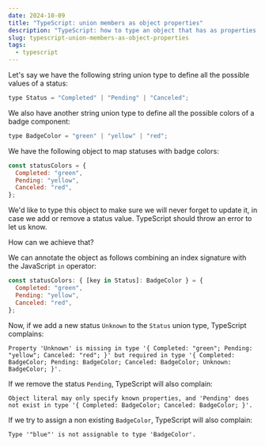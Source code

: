 ```yaml
---
date: 2024-10-09
title: "TypeScript: union members as object properties"
description: "TypeScript: how to type an object that has as properties all members of a string union type"
slug: typescript-union-members-as-object-properties
tags:
  - typescript
---
```


Let's say we have the following string union type to define all the possible
values of a status:

```js
type Status = "Completed" | "Pending" | "Canceled";
```

We also have another string union type to define all the possible colors of a
badge component:

```js
type BadgeColor = "green" | "yellow" | "red";
```

We have the following object to map statuses with badge colors:

```js
const statusColors = {
  Completed: "green",
  Pending: "yellow",
  Canceled: "red",
};
```

We'd like to type this object to make sure we will never forget to update it, in
case we add or remove a status value. TypeScript should throw an error to let us
know.

How can we achieve that?

We can annotate the object as follows combining an index signature with the
JavaScript `in` operator:

```js
const statusColors: { [key in Status]: BadgeColor } = {
  Completed: "green",
  Pending: "yellow",
  Canceled: "red",
};
```

Now, if we add a new status `Unknown` to the `Status` union type, TypeScript
complains:

`Property 'Unknown' is missing in type '{ Completed: "green"; Pending: "yellow";
Canceled: "red"; }' but required in type '{ Completed: BadgeColor; Pending:
BadgeColor; Canceled: BadgeColor; Unknown: BadgeColor; }'.`

If we remove the status `Pending`, TypeScript will also complain:

`Object literal may only specify known properties, and 'Pending' does not exist
in type '{ Completed: BadgeColor; Canceled: BadgeColor; }'.`

If we try to assign a non existing `BadgeColor`, TypeScript will also complain:

`Type '"blue"' is not assignable to type 'BadgeColor'.`
